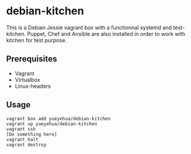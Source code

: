 debian-kitchen
==============

This is a Debian Jessie vagrant box with a functionnal systemd and
test-kitchen.
Puppet, Chef and Ansible are also installed in order to work with kitchen
for test purpose.

Prerequisites
-------------

- Vagrant
- Virtualbox
- Linux-headers

Usage
-----

```text
vagrant box add yueyehua/debian-kitchen
vagrant up yueyehua/debian-kitchen
vagrant ssh
[Do something here]
vagrant halt
vagrant destroy
```
